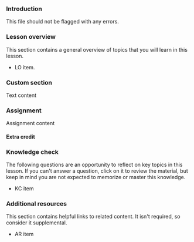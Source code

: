 ### Introduction

This file should not be flagged with any errors.

### Lesson overview

This section contains a general overview of topics that you will learn in this lesson.

- LO item.

### Custom section

Text content

### Assignment

<div class="lesson-content__panel" markdown="1">

Assignment content

#### Extra credit

</div>

### Knowledge check

The following questions are an opportunity to reflect on key topics in this lesson. If you can't answer a question, click on it to review the material, but keep in mind you are not expected to memorize or master this knowledge.

- KC item

### Additional resources

This section contains helpful links to related content. It isn't required, so consider it supplemental.

- AR item
